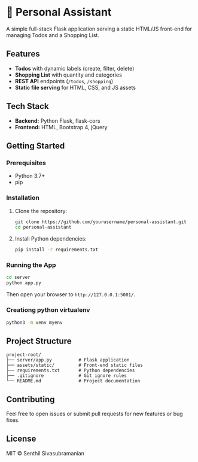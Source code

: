# 🤖 Personal Assistant

A simple full-stack Flask application serving a static HTML/JS front-end for managing Todos and a Shopping List.

## Features
- **Todos** with dynamic labels (create, filter, delete)
- **Shopping List** with quantity and categories
- **REST API** endpoints (`/todos`, `/shopping`)
- **Static file serving** for HTML, CSS, and JS assets

## Tech Stack
- **Backend:** Python Flask, flask-cors
- **Frontend:** HTML, Bootstrap 4, jQuery

## Getting Started

### Prerequisites
- Python 3.7+
- pip

### Installation
1. Clone the repository:
   ```bash
   git clone https://github.com/yourusername/personal-assistant.git
   cd personal-assistant
   ```
2. Install Python dependencies:
   ```bash
   pip install -r requirements.txt
   ```

### Running the App
```bash
cd server
python app.py
```
Then open your browser to `http://127.0.0.1:5001/`.

### Creationg python virtualenv
```bash
python3 -m venv myenv
```

## Project Structure
```plaintext
project-root/
├── server/app.py          # Flask application
├── assets/static/         # Front-end static files
├── requirements.txt       # Python dependencies
├── .gitignore             # Git ignore rules
└── README.md              # Project documentation
```

## Contributing
Feel free to open issues or submit pull requests for new features or bug fixes.

## License
MIT © Senthil Sivasubramanian